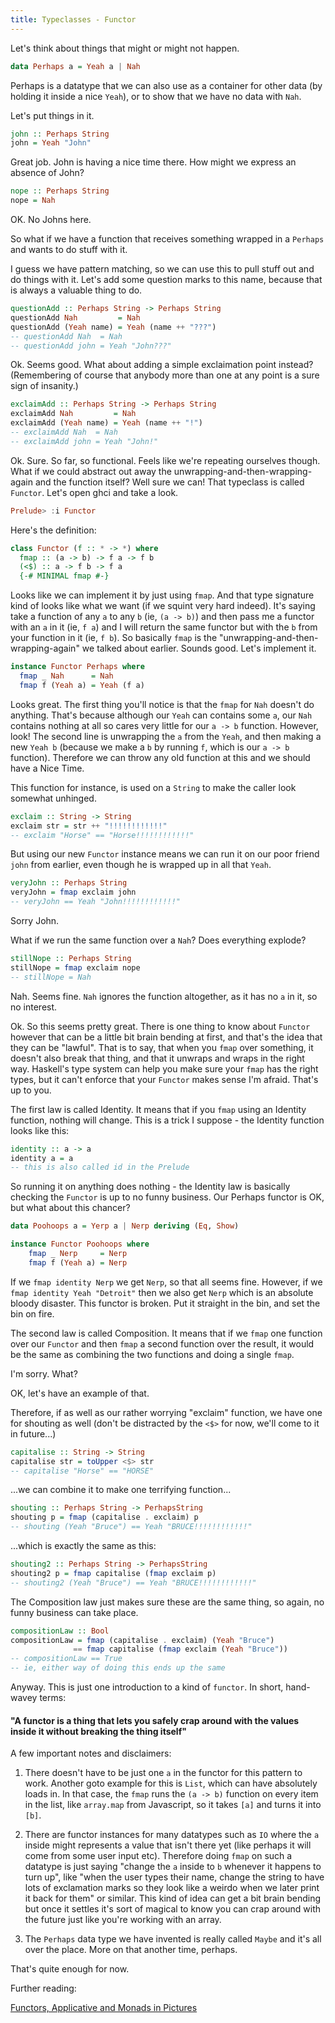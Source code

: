```yaml
---
title: Typeclasses - Functor
---
```


Let's think about things that might or might not happen.

```haskell
data Perhaps a = Yeah a | Nah
```

Perhaps is a datatype that we can also use as a container for other data (by holding it inside a nice `Yeah`), or to show that we have no data with `Nah`.

Let's put things in it.

```haskell
john :: Perhaps String
john = Yeah "John"
```

Great job. John is having a nice time there. How might we express an absence of John?

```haskell
nope :: Perhaps String
nope = Nah
```

OK. No Johns here.

So what if we have a function that receives something wrapped in a `Perhaps` and wants to do stuff with it.

I guess we have pattern matching, so we can use this to pull stuff out and do things with it. Let's add some question marks to this name, because that is always a valuable thing to do.

```haskell
questionAdd :: Perhaps String -> Perhaps String
questionAdd Nah         = Nah
questionAdd (Yeah name) = Yeah (name ++ "???")
-- questionAdd Nah  = Nah
-- questionAdd john = Yeah "John???"
```

Ok. Seems good. What about adding a simple exclaimation point instead? (Remembering of course that anybody more than one at any point is a sure sign of insanity.)

```haskell
exclaimAdd :: Perhaps String -> Perhaps String
exclaimAdd Nah         = Nah
exclaimAdd (Yeah name) = Yeah (name ++ "!")
-- exclaimAdd Nah  = Nah
-- exclaimAdd john = Yeah "John!"
```

Ok. Sure. So far, so functional. Feels like we're repeating ourselves though. What if we could abstract out away the unwrapping-and-then-wrapping-again and the function itself? Well sure we can! That typeclass is called `Functor`. Let's open ghci and take a look.

```haskell
Prelude> :i Functor
```

Here's the definition:

```haskell
class Functor (f :: * -> *) where
  fmap :: (a -> b) -> f a -> f b
  (<$) :: a -> f b -> f a
  {-# MINIMAL fmap #-}
```

Looks like we can implement it by just using `fmap`. And that type signature kind of looks like what we want (if we squint very hard indeed). It's saying take a function of any `a` to any `b` (ie, `(a -> b)`) and then pass me a functor with an `a` in it (ie, `f a`) and I will return the same functor but with the `b` from your function in it (ie, `f b`). So basically `fmap` is the "unwrapping-and-then-wrapping-again" we talked about earlier. Sounds good. Let's implement it.

```haskell
instance Functor Perhaps where
  fmap _ Nah      = Nah
  fmap f (Yeah a) = Yeah (f a)
```

Looks great. The first thing you'll notice is that the `fmap` for `Nah` doesn't do anything. That's because although our `Yeah` can contains some `a`, our `Nah` contains nothing at all so cares very little for our `a -> b` function. However, look! The second line is unwrapping the `a` from the `Yeah`, and then making a new `Yeah b` (because we make a `b` by running `f`, which is our `a -> b` function). Therefore we can throw any old function at this and we should have a Nice Time.

This function for instance, is used on a `String` to make the caller look somewhat unhinged.

```haskell
exclaim :: String -> String
exclaim str = str ++ "!!!!!!!!!!!!"
-- exclaim "Horse" == "Horse!!!!!!!!!!!!"
```

But using our new `Functor` instance means we can run it on our poor friend `john` from earlier, even though he is wrapped up in all that `Yeah`.

```haskell
veryJohn :: Perhaps String
veryJohn = fmap exclaim john
-- veryJohn == Yeah "John!!!!!!!!!!!!"
```

Sorry John.

What if we run the same function over a `Nah`? Does everything explode?

```haskell
stillNope :: Perhaps String
stillNope = fmap exclaim nope
-- stillNope = Nah
```

Nah. Seems fine. `Nah` ignores the function altogether, as it has no `a` in it, so no interest.

Ok. So this seems pretty great. There is one thing to know about `Functor` however that can be a little bit brain bending at first, and that's the idea that they can be "lawful". That is to say, that when you `fmap` over something, it doesn't also break that thing, and that it unwraps and wraps in the right way. Haskell's type system can help you make sure your `fmap` has the right types, but it can't enforce that your `Functor` makes sense I'm afraid. That's up to you.

The first law is called Identity. It means that if you `fmap` using an Identity function, nothing will change. This is a trick I suppose - the Identity function looks like this:

```haskell
identity :: a -> a
identity a = a
-- this is also called id in the Prelude
```

So running it on anything does nothing - the Identity law is basically checking the `Functor` is up to no funny business. Our Perhaps functor is OK, but what about this chancer?

```haskell
data Poohoops a = Yerp a | Nerp deriving (Eq, Show)

instance Functor Poohoops where
    fmap _ Nerp     = Nerp
    fmap f (Yeah a) = Nerp
```

If we `fmap identity Nerp` we get `Nerp`, so that all seems fine. However, if we `fmap identity Yeah "Detroit"` then we also get `Nerp` which is an absolute bloody disaster. This functor is broken. Put it straight in the bin, and set the bin on fire.

The second law is called Composition. It means that if we `fmap` one function over our `Functor` and then `fmap` a second function over the result, it would be the same as combining the two functions and doing a single `fmap`.

I'm sorry. What?

OK, let's have an example of that.

Therefore, if as well as our rather worrying "exclaim" function, we have one for shouting as well (don't be distracted by the `<$>` for now, we'll come to it in future...)

```haskell
capitalise :: String -> String
capitalise str = toUpper <$> str
-- capitalise "Horse" == "HORSE"
```

...we can combine it to make one terrifying function...

```haskell
shouting :: Perhaps String -> PerhapsString
shouting p = fmap (capitalise . exclaim) p
-- shouting (Yeah "Bruce") == Yeah "BRUCE!!!!!!!!!!!!"
```

...which is exactly the same as this:

```haskell
shouting2 :: Perhaps String -> PerhapsString
shouting2 p = fmap capitalise (fmap exclaim p)
-- shouting2 (Yeah "Bruce") == Yeah "BRUCE!!!!!!!!!!!!"
```

The Composition law just makes sure these are the same thing, so again, no funny business can take place.

```haskell
compositionLaw :: Bool
compositionLaw = fmap (capitalise . exclaim) (Yeah "Bruce")
              == fmap capitalise (fmap exclaim (Yeah "Bruce"))
-- compositionLaw == True
-- ie, either way of doing this ends up the same
```

Anyway. This is just one introduction to a kind of `functor`. In short, hand-wavey terms:

#### "A functor is a thing that lets you safely crap around with the values inside it without breaking the thing itself"

A few important notes and disclaimers:

1. There doesn't have to be just one `a` in the functor for this pattern to work. Another goto example for this is `List`, which can have absolutely loads in. In that case, the `fmap` runs the `(a -> b)` function on every item in the list, like `array.map` from Javascript, so it takes `[a]` and turns it into `[b]`.

2. There are functor instances for many datatypes such as `IO` where the `a` inside might represents a value that isn't there yet (like perhaps it will come from some user input etc). Therefore doing `fmap` on such a datatype is just saying "change the `a` inside to `b` whenever it happens to turn up", like "when the user types their name, change the string to have lots of exclamation marks so they look like a weirdo when we later print it back for them" or similar. This kind of idea can get a bit brain bending but once it settles it's sort of magical to know you can crap around with the future just like you're working with an array.

3) The `Perhaps` data type we have invented is really called `Maybe` and it's all over the place. More on that another time, perhaps.

That's quite enough for now.

Further reading:

[Functors, Applicative and Monads in Pictures](http://adit.io/posts/2013-04-17-functors,_applicatives,_and_monads_in_pictures.html)
